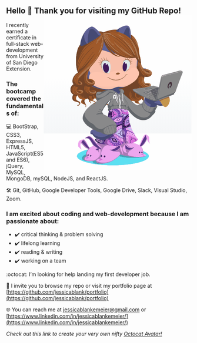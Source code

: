 ## Hello 👋 Thank you for visiting my GitHub Repo! <a><img align="right" src="https://github.com/jessicablank/jessicablank/blob/master/assets/OctoJessPlus.gif?raw=true"></a> 
 
<p> I recently earned a certificate in full-stack web-development from University of San Diego Extension. </p>

### The bootcamp covered the fundamentals of:
:computer: BootStrap, CSS3, ExpressJS, HTML5, JavaScript(ES5 and ES6), jQuery, MySQL, MongoDB, mySQL, NodeJS, and ReactJS.

:hammer_and_wrench: Git, GitHub, Google Developer Tools, Google Drive, Slack, Visual Studio, Zoom.

### I am excited about coding and web-development because I am passionate about:
- :heavy_check_mark: critical thinking & problem solving
- :heavy_check_mark: lifelong learning
- :heavy_check_mark: reading & writing
- :heavy_check_mark: working on a team

:octocat: I’m looking for help landing my first developer job. 

:notebook_with_decorative_cover: I invite you to browse my repo or visit my portfolio page at [https://github.com/jessicablank/portfolio](https://github.com/jessicablank/portfolio)

:globe_with_meridians: You can reach me at [jessicablankemeier@gmail.com](jessicablankemeier@gmail.com) or [https://www.linkedin.com/in/jessicablankemeier/](https://www.linkedin.com/in/jessicablankemeier/)

*Check out this link to create your very own nifty <a>[Octocat Avatar!](https://myoctocat.com/build-your-octocat/)*
